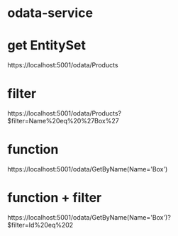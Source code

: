# odata-service

# get EntitySet
https://localhost:5001/odata/Products

# filter
https://localhost:5001/odata/Products?$filter=Name%20eq%20%27Box%27

# function 
https://localhost:5001/odata/GetByName(Name='Box')

# function + filter
https://localhost:5001/odata/GetByName(Name='Box')?$filter=Id%20eq%202